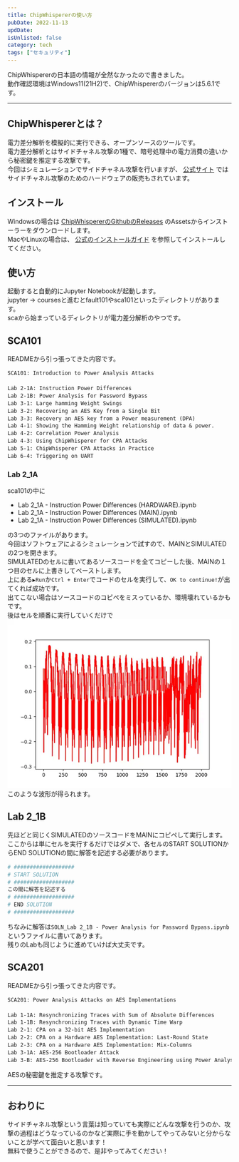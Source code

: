 ```yaml
---
title: ChipWhispererの使い方
pubDate: 2022-11-13
updDate: 
isUnlisted: false
category: tech
tags: ["セキュリティ"]
---
```


ChipWhispererの日本語の情報が全然なかったので書きました。  
動作確認環境はWindows11(21H2)で、ChipWhispererのバージョンは5.6.1です。  

---

## ChipWhispererとは？

電力差分解析を模擬的に実行できる、オープンソースのツールです。  
電力差分解析とはサイドチャネル攻撃の1種で、暗号処理中の電力消費の違いから秘密鍵を推定する攻撃です。  
今回はシミュレーションでサイドチャネル攻撃を行いますが、
[公式サイト](https://www.newae.com/chipwhisperer)
ではサイドチャネル攻撃のためのハードウェアの販売もされています。  

## インストール

Windowsの場合は
[ChipWhispererのGithubのReleases](https://github.com/newaetech/chipwhisperer/releases)
のAssetsからインストーラーをダウンロードします。  
MacやLinuxの場合は、
[公式のインストールガイド](https://chipwhisperer.readthedocs.io/en/latest/index.html#install)
を参照してインストールしてください。  

## 使い方

起動すると自動的にJupyter Notebookが起動します。  
jupyter → coursesと進むとfault101やsca101といったディレクトリがあります。  
scaから始まっているディレクトリが電力差分解析のやつです。  

## SCA101

READMEから引っ張ってきた内容です。  

```txt
SCA101: Introduction to Power Analysis Attacks

Lab 2-1A: Instruction Power Differences
Lab 2-1B: Power Analysis for Password Bypass
Lab 3-1: Large hamming Weight Swings
Lab 3-2: Recovering an AES Key from a Single Bit
Lab 3-3: Recovery an AES key from a Power measurement (DPA)
Lab 4-1: Showing the Hamming Weight relationship of data & power.
Lab 4-2: Correlation Power Analysis
Lab 4-3: Using ChipWhisperer for CPA Attacks
Lab 5-1: ChipWhisperer CPA Attacks in Practice
Lab 6-4: Triggering on UART
```

### Lab 2_1A

sca101の中に

- Lab 2_1A - Instruction Power Differences (HARDWARE).ipynb
- Lab 2_1A - Instruction Power Differences (MAIN).ipynb
- Lab 2_1A - Instruction Power Differences (SIMULATED).ipynb

の3つのファイルがあります。  
今回はソフトウェアによるシミュレーションで試すので、MAINとSIMULATEDの2つを開きます。  
SIMULATEDのセルに書いてあるソースコードを全てコピーした後、MAINの１つ目のセルに上書きしてペーストします。  
上にある```▶Run```か```Ctrl + Enter```でコードのセルを実行して、```OK to continue!```が出てくれば成功です。  
出てこない場合はソースコードのコピペをミスっているか、環境壊れているかもです。  
後はセルを順番に実行していくだけで
![ChipWhisperer_21A](https://raw.githubusercontent.com/yashikota/blog/master/data/img/ChipWhisperer_21A.webp)
このような波形が得られます。  

## Lab 2_1B

先ほどと同じくSIMULATEDのソースコードをMAINにコピペして実行します。  
ここからは単にセルを実行するだけではダメで、各セルのSTART SOLUTIONからEND SOLUTIONの間に解答を記述する必要があります。  

```python
# ###################
# START SOLUTION
# ###################
この間に解答を記述する
# ###################
# END SOLUTION
# ###################
```

ちなみに解答は```SOLN_Lab 2_1B - Power Analysis for Password Bypass.ipynb```というファイルに書いてあります。  
残りのLabも同じように進めていけば大丈夫です。  

## SCA201

READMEから引っ張ってきた内容です。  

```txt
SCA201: Power Analysis Attacks on AES Implementations

Lab 1-1A: Resynchronizing Traces with Sum of Absolute Differences
Lab 1-1B: Resynchronizing Traces with Dynamic Time Warp
Lab 2-1: CPA on a 32-bit AES Implementation
Lab 2-2: CPA on a Hardware AES Implementation: Last-Round State
Lab 2-3: CPA on a Hardware AES Implementation: Mix-Columns
Lab 3-1A: AES-256 Bootloader Attack
Lab 3-B: AES-256 Bootloader with Reverse Engineering using Power Analysis
```

AESの秘密鍵を推定する攻撃です。  

---

## おわりに

サイドチャネル攻撃という言葉は知っていても実際にどんな攻撃を行うのか、攻撃の過程はどうなっているのかなど実際に手を動かしてやってみないと分からないことが学べて面白いと思います！  
無料で使うことができるので、是非やってみてください！  
